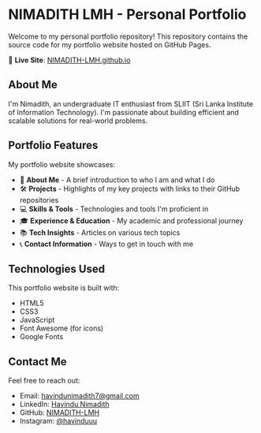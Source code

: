 # NIMADITH LMH - Personal Portfolio

Welcome to my personal portfolio repository! This repository contains the source code for my portfolio website hosted on GitHub Pages.

🔗 **Live Site**: [NIMADITH-LMH.github.io](https://nimadith-lmh.github.io/index.html)

## About Me

I'm Nimadith, an undergraduate IT enthusiast from SLIIT (Sri Lanka Institute of Information Technology). I'm passionate about building efficient and scalable solutions for real-world problems.

## Portfolio Features

My portfolio website showcases:

- 📝 **About Me** - A brief introduction to who I am and what I do
- 🛠️ **Projects** - Highlights of my key projects with links to their GitHub repositories
- 💻 **Skills & Tools** - Technologies and tools I'm proficient in
- 🎓 **Experience & Education** - My academic and professional journey
- 📚 **Tech Insights** - Articles on various tech topics
- 📞 **Contact Information** - Ways to get in touch with me

## Technologies Used

This portfolio website is built with:

- HTML5
- CSS3
- JavaScript
- Font Awesome (for icons)
- Google Fonts


## Contact Me

Feel free to reach out:
- Email: [havindunimadith7@gmail.com](mailto:havindunimadith7@gmail.com)
- LinkedIn: [Havindu Nimadith](https://www.linkedin.com/in/havindu-nimadith-065414310/)
- GitHub: [NIMADITH-LMH](https://github.com/NIMADITH-LMH)
- Instagram: [@havinduuu](https://www.instagram.com/havinduuu/profilecard/)


